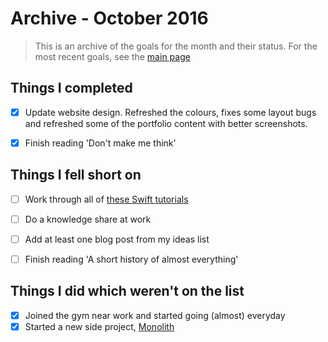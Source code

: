 # Archive - October 2016

> This is an archive of the goals for the month and their status. For the most recent goals, see the [main page](https://github.com/ajaykarwal/personal-goals)



## Things I completed

- [x] Update website design. Refreshed the colours, fixes some layout bugs and refreshed some of the portfolio content with better screenshots.
- [x] Finish reading 'Don't make me think'




## Things I fell short on

- [ ] Work through all of [these Swift tutorials](http://samvlu.com/tutorials.html)
- [ ] Do a knowledge share at work
- [ ] Add at least one blog post from my ideas list
- [ ] Finish reading 'A short history of almost everything'




## Things I did which weren't on the list

- [x] Joined the gym near work and started going (almost) everyday
- [x] Started a new side project, [Monolith](https://github.com/ajaykarwal/monolith)